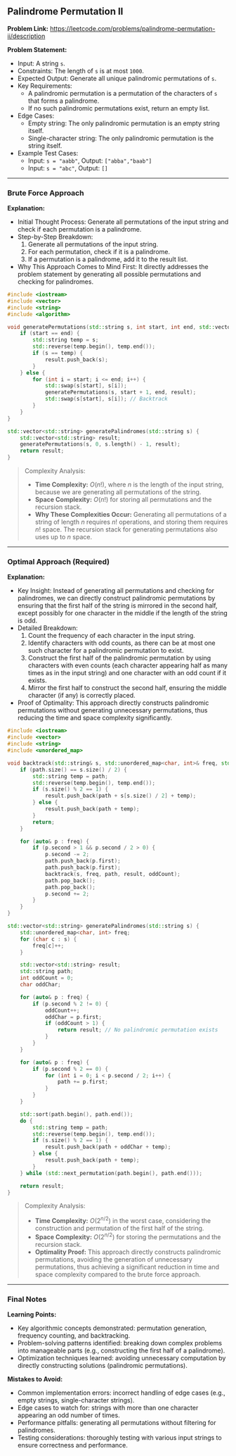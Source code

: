 ## Palindrome Permutation II

**Problem Link:** https://leetcode.com/problems/palindrome-permutation-ii/description

**Problem Statement:**
- Input: A string `s`.
- Constraints: The length of `s` is at most `1000`.
- Expected Output: Generate all unique palindromic permutations of `s`.
- Key Requirements:
  - A palindromic permutation is a permutation of the characters of `s` that forms a palindrome.
  - If no such palindromic permutations exist, return an empty list.
- Edge Cases:
  - Empty string: The only palindromic permutation is an empty string itself.
  - Single-character string: The only palindromic permutation is the string itself.
- Example Test Cases:
  - Input: `s = "aabb"`, Output: `["abba","baab"]`
  - Input: `s = "abc"`, Output: `[]`

---

### Brute Force Approach

**Explanation:**
- Initial Thought Process: Generate all permutations of the input string and check if each permutation is a palindrome.
- Step-by-Step Breakdown:
  1. Generate all permutations of the input string.
  2. For each permutation, check if it is a palindrome.
  3. If a permutation is a palindrome, add it to the result list.
- Why This Approach Comes to Mind First: It directly addresses the problem statement by generating all possible permutations and checking for palindromes.

```cpp
#include <iostream>
#include <vector>
#include <string>
#include <algorithm>

void generatePermutations(std::string s, int start, int end, std::vector<std::string>& result) {
    if (start == end) {
        std::string temp = s;
        std::reverse(temp.begin(), temp.end());
        if (s == temp) {
            result.push_back(s);
        }
    } else {
        for (int i = start; i <= end; i++) {
            std::swap(s[start], s[i]);
            generatePermutations(s, start + 1, end, result);
            std::swap(s[start], s[i]); // Backtrack
        }
    }
}

std::vector<std::string> generatePalindromes(std::string s) {
    std::vector<std::string> result;
    generatePermutations(s, 0, s.length() - 1, result);
    return result;
}
```

> Complexity Analysis:
> - **Time Complexity:** $O(n!)$, where $n$ is the length of the input string, because we are generating all permutations of the string.
> - **Space Complexity:** $O(n!)$ for storing all permutations and the recursion stack.
> - **Why These Complexities Occur:** Generating all permutations of a string of length $n$ requires $n!$ operations, and storing them requires $n!$ space. The recursion stack for generating permutations also uses up to $n$ space.

---

### Optimal Approach (Required)

**Explanation:**
- Key Insight: Instead of generating all permutations and checking for palindromes, we can directly construct palindromic permutations by ensuring that the first half of the string is mirrored in the second half, except possibly for one character in the middle if the length of the string is odd.
- Detailed Breakdown:
  1. Count the frequency of each character in the input string.
  2. Identify characters with odd counts, as there can be at most one such character for a palindromic permutation to exist.
  3. Construct the first half of the palindromic permutation by using characters with even counts (each character appearing half as many times as in the input string) and one character with an odd count if it exists.
  4. Mirror the first half to construct the second half, ensuring the middle character (if any) is correctly placed.
- Proof of Optimality: This approach directly constructs palindromic permutations without generating unnecessary permutations, thus reducing the time and space complexity significantly.

```cpp
#include <iostream>
#include <vector>
#include <string>
#include <unordered_map>

void backtrack(std::string& s, std::unordered_map<char, int>& freq, std::string& path, std::vector<std::string>& result, int oddCount) {
    if (path.size() == s.size() / 2) {
        std::string temp = path;
        std::reverse(temp.begin(), temp.end());
        if (s.size() % 2 == 1) {
            result.push_back(path + s[s.size() / 2] + temp);
        } else {
            result.push_back(path + temp);
        }
        return;
    }

    for (auto& p : freq) {
        if (p.second > 1 && p.second / 2 > 0) {
            p.second -= 2;
            path.push_back(p.first);
            path.push_back(p.first);
            backtrack(s, freq, path, result, oddCount);
            path.pop_back();
            path.pop_back();
            p.second += 2;
        }
    }
}

std::vector<std::string> generatePalindromes(std::string s) {
    std::unordered_map<char, int> freq;
    for (char c : s) {
        freq[c]++;
    }

    std::vector<std::string> result;
    std::string path;
    int oddCount = 0;
    char oddChar;

    for (auto& p : freq) {
        if (p.second % 2 != 0) {
            oddCount++;
            oddChar = p.first;
            if (oddCount > 1) {
                return result; // No palindromic permutation exists
            }
        }
    }

    for (auto& p : freq) {
        if (p.second % 2 == 0) {
            for (int i = 0; i < p.second / 2; i++) {
                path += p.first;
            }
        }
    }

    std::sort(path.begin(), path.end());
    do {
        std::string temp = path;
        std::reverse(temp.begin(), temp.end());
        if (s.size() % 2 == 1) {
            result.push_back(path + oddChar + temp);
        } else {
            result.push_back(path + temp);
        }
    } while (std::next_permutation(path.begin(), path.end()));

    return result;
}
```

> Complexity Analysis:
> - **Time Complexity:** $O(2^{n/2})$ in the worst case, considering the construction and permutation of the first half of the string.
> - **Space Complexity:** $O(2^{n/2})$ for storing the permutations and the recursion stack.
> - **Optimality Proof:** This approach directly constructs palindromic permutations, avoiding the generation of unnecessary permutations, thus achieving a significant reduction in time and space complexity compared to the brute force approach.

---

### Final Notes

**Learning Points:**
- Key algorithmic concepts demonstrated: permutation generation, frequency counting, and backtracking.
- Problem-solving patterns identified: breaking down complex problems into manageable parts (e.g., constructing the first half of a palindrome).
- Optimization techniques learned: avoiding unnecessary computation by directly constructing solutions (palindromic permutations).

**Mistakes to Avoid:**
- Common implementation errors: incorrect handling of edge cases (e.g., empty strings, single-character strings).
- Edge cases to watch for: strings with more than one character appearing an odd number of times.
- Performance pitfalls: generating all permutations without filtering for palindromes.
- Testing considerations: thoroughly testing with various input strings to ensure correctness and performance.